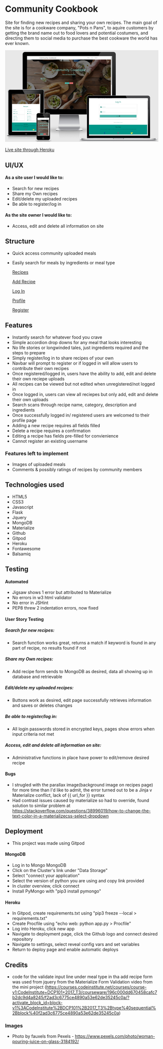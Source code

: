 # Community Cookbook

Site for finding new recipes and sharing your own recipes. The main goal of the site is for a cookware company, "Pots n Pans", to aquire customers by getting the brand name out to food lovers and potential costumers, and directing them to social media to purchase the best cookware the world has ever known.

![Site](images/site_screens.png)

[Live site through Heroku](https://milestone-cookbook.herokuapp.com/)

## UI/UX

#### As a site user I would like to:

* Search for new recipes
* Share my Own recipes
* Edit/delete my uploaded recipes
* Be able to register/log in

#### As the site owner I would like to:

* Access, edit and delete all information on site

## Structure

* Quick access community uploaded meals
* Easily search for meals by ingredients or meal type

    [Recipes](images/home.png)

    [Add Recipe](images/add_recipe.png)

    [Log In](images/log_in.png)

    [Profile](images/profile.png)

    [Register](images/register.png)

## Features

* Instantly search for whatever food you crave
* Simple accordion drop downs for any meal that looks interesting
* No life stories or longwinded tales, just ingredients required and the steps to prepare
* Simply register/log in to share recipes of your own
* Navbar will prompt to register or if logged in will allow users to contribute their own recipes
* Once registered/logged in, users have the ability to add, edit and delete their own reciepe uploads 
* All recipes can be viewed but not edited when unregistered/not logged in
* Once logged in, users can view all reciepes but only add, edit and delete their own uploads
* Search scans through recipe name, category, description and ingredients
* Once successfully logged in/ registered users are welcomed to their profile page
* Adding a new recipe requires all fields filled
* Delete a recipe requires a confirmation
* Editing a recipe has fields pre-filled for convienience  
* Cannot register an existing username

### Features left to implement

* Images of uploaded meals
* Comments & possibly ratings of recipes by community members

## Technologies used

* HTML5
* CSS3
* Javascript
* Flask
* Jquery
* MongoDB
* Materialize
* Github
* Gitpod
* Heroku
* Fontawesome
* Balsamiq


## Testing
#### Automated
* Jigsaw shows 1 error but attributed to Materialize
* No errors in w3 html validator
* No error in JSHint
* PEP8 threw 2 indentation errors, now fixed

#### User Story Testing
##### Search for new recipes:
* Search function works great, returns a match if keyword is found in any part of recipe, no results found if not
##### Share my Own recipes:
* Add recipe form sends to MongoDB as desired, data all showing up in database and retrievable
##### Edit/delete my uploaded recipes:
* Buttons work as desired, edit page successfully retrieves information and saves or deletes changes
##### Be able to register/log in:
* All login passwords stored in encrypted keys, pages show errors when input criteria not met
##### Access, edit and delete all information on site:
* Administrative functions in place have power to edit/remove desired recipe

#### Bugs
* I strugled with the parallax image(background image on recipes page) for more time than I'd like to admit, the error turned out to be a Jinja v Materialize conflict, lack of {{ url_for }} syntax 
* Had contrast issues caused by materialize so had to override, found solution to similar problem at https://stackoverflow.com/questions/38996019/how-to-change-the-text-color-in-a-materializecss-select-dropdown

## Deployment
* This project was made using Gitpod

#### MongoDB

* Log in to Mongo MongoDB
* Click on the Cluster's link under "Data Storage"
* Select "connect your application"
* Select the version of python you are using and copy link provided
* In cluster overview, click connect
* Install PyMongo with "pip3 install pymongo"

#### Heroku

* In Gitpod, create requirements.txt using "pip3 freeze --local > requirements.txt"
* Create Procfile using "echo web: python app.py > Procfile"
* Log into Heroku, click new app
* Navigate to deployment page, click the Github logo and connect desired repository
* Navigate to settings, select reveal config vars and set variables
* Return to deploy page and enable automatic deploys

## Credits

* code for the validate input line under meal type in tha add recipe form was used from jquery from the Materialize Form Validation video from the mini project (https://courses.codeinstitute.net/courses/course-v1:CodeInstitute+DCP101+2017_T3/courseware/196c000dd670458cafc7b2dc9d4a8245/f2ad3c6775ce4890a53e62de35245c0a/?activate_block_id=block-v1%3ACodeInstitute%2BDCP101%2B2017_T3%2Btype%40sequential%2Bblock%40f2ad3c6775ce4890a53e62de35245c0a)

### Images

* Photo by fauxels from Pexels - https://www.pexels.com/photo/woman-pouring-juice-on-glass-3184192/